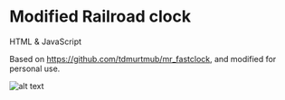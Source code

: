 # Modified Railroad clock
HTML & JavaScript

Based on https://github.com/tdmurtmub/mr_fastclock, and modified for personal use.

![alt text](https://github.com/JoseRev/faster-clock/main/img1.png)
